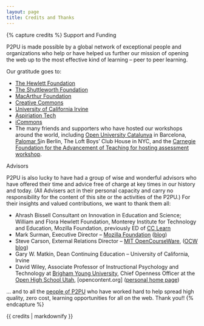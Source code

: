 ```yaml
---
layout: page
title: Credits and Thanks
---
```

{% capture credits %}
Support and Funding

P2PU is made possible by a global network of exceptional people and organizations who help or have helped us further our mission of opening the web up to the most effective kind of learning – peer to peer learning.

Our gratitude goes to:

* [The Hewlett Foundation](http://www.hewlett.org/)
* [The Shuttleworth Foundation ](http://www.shuttleworthfoundation.org)
* [MacArthur Foundation](http://www.macfound.org/)
* [Creative Commons](http://creativecommons.org)
* [University of California Irvine](http://www.uci.edu)
* [Aspiriation Tech](http://www.aspirationtech.org)
* [iCommons](http://icommons.org/)
* The many friends and supporters who have hosted our workshops around the world, including [Open University Catalunya](http://www.uoc.edu/portal/english/) in Barcelona, [Palomar 5](http://palomar5.org)in Berlin, The Loft Boys’ Club House in NYC, and the [Carnegie Foundation for the Advancement of Teaching for hosting assessment workshop](http://www.carnegiefoundation.org/).


Advisors

P2PU is also lucky to have had a group of wise and wonderful advisors who have offered their time and advice free of charge at key times in our history and today. (All Advisers act in their personal capacity and carry no responsibility for the content of this site or the activities of the P2PU.) For their insights and valued contributions, we want to thank them all:

* Ahrash Bissell Consultant on Innovation in Education and Science; William and Flora Hewlett Foundation,  Monterey Institute for Technology and Education, Mozilla Foundation, previously ED of [CC Learn](http://learn.creativecommons.org/)
* Mark Surman, Executive Director – [Mozilla Foundation](http://www.mozillafoundation.org/) ([blog](http://commonspace.wordpress.com/))
* Steve Carson, External Relations Director – [MIT OpenCourseWare](http://ocw.mit.edu/), ([OCW blog](http://ocwblog.org/author/steve-carson/))
* Gary W. Matkin, Dean Continuing Education – University of California, Irvine
* David Wiley, Associate Professor of Instructional Psychology and Technology at [Brigham Young University](http://byu.edu/), Chief Openness Officer at the [Open High School Utah](http://openhighschool.org/), [opencontent.org] ([personal home page](http://davidwiley.org/))

... and to all the [people of P2PU](https://p2pu.org/en/#people) who have worked hard to help spread high quality, zero cost, learning opportunities for all on the web. Thank you!!
{% endcapture %}

<div class="container">
{{ credits | markdownify }}
</div>
<figure class="strech-banner credits"></figure>
